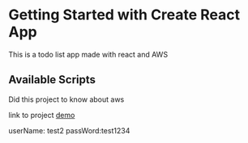 # Getting Started with Create React App

This is a todo list app made with react and AWS

## Available Scripts

Did this project to know about aws 

link to project [demo](https://dev.d1hdvujkhgtl7z.amplifyapp.com/)

userName: test2
passWord:test1234 

